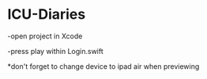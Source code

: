 # ICU-Diaries

-open project in Xcode


-press play within Login.swift

*don't forget to change device to ipad air when previewing
